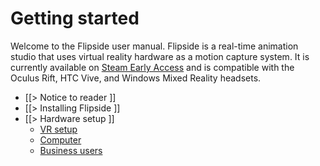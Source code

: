 # Getting started

Welcome to the Flipside user manual. Flipside is a real-time animation studio that uses virtual reality hardware as a motion capture system. It is currently available on [Steam Early Access](http://store.steampowered.com/app/495800/Flipside_Studio/) and is compatible with the Oculus Rift, HTC Vive, and Windows Mixed Reality headsets.

* [[> Notice to reader ]]
* [[> Installing Flipside ]]
* [[> Hardware setup ]]
  * [ VR setup ](/docs/1.0/getting-started/hardware-setup#vr-setup)
  * [ Computer ](/docs/1.0/getting-started/hardware-setup#computer)
  * [ Business users ](/docs/1.0/getting-started/hardware-setup#business-users)

